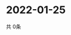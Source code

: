 # 2022-01-25
  共 0条

  <!-- BEGIN -->
  <!-- 最后更新时间Tue Jan 25 2022 21:02:40 GMT+0000 (Coordinated Universal Time) -->
  
  <!-- END -->
  
  